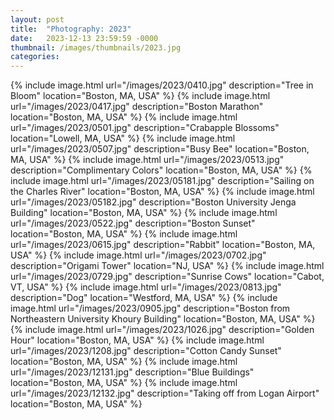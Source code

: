 ```yaml
---
layout: post
title:  "Photography: 2023"
date:   2023-12-13 23:59:59 -0000
thumbnail: /images/thumbnails/2023.jpg
categories: 
---
```

{% include image.html url="/images/2023/0410.jpg" description="Tree in Bloom" location="Boston, MA, USA" %}
{% include image.html url="/images/2023/0417.jpg" description="Boston Marathon" location="Boston, MA, USA" %}
{% include image.html url="/images/2023/0501.jpg" description="Crabapple Blossoms" location="Lowell, MA, USA" %}
{% include image.html url="/images/2023/0507.jpg" description="Busy Bee" location="Boston, MA, USA" %}
{% include image.html url="/images/2023/0513.jpg" description="Complimentary Colors" location="Boston, MA, USA" %}
{% include image.html url="/images/2023/05181.jpg" description="Sailing on the Charles River" location="Boston, MA, USA" %}
{% include image.html url="/images/2023/05182.jpg" description="Boston University Jenga Building" location="Boston, MA, USA" %}
{% include image.html url="/images/2023/0522.jpg" description="Boston Sunset" location="Boston, MA, USA" %}
{% include image.html url="/images/2023/0615.jpg" description="Rabbit" location="Boston, MA, USA" %}
{% include image.html url="/images/2023/0702.jpg" description="Origami Tower" location="NJ, USA" %}
{% include image.html url="/images/2023/0729.jpg" description="Sunrise Cows" location="Cabot, VT, USA" %}
{% include image.html url="/images/2023/0813.jpg" description="Dog" location="Westford, MA, USA" %}
{% include image.html url="/images/2023/0905.jpg" description="Boston from Northeastern University Khoury Building" location="Boston, MA, USA" %}
{% include image.html url="/images/2023/1026.jpg" description="Golden Hour" location="Boston, MA, USA" %}
{% include image.html url="/images/2023/1208.jpg" description="Cotton Candy Sunset" location="Boston, MA, USA" %}
{% include image.html url="/images/2023/12131.jpg" description="Blue Buildings" location="Boston, MA, USA" %}
{% include image.html url="/images/2023/12132.jpg" description="Taking off from Logan Airport" location="Boston, MA, USA" %}